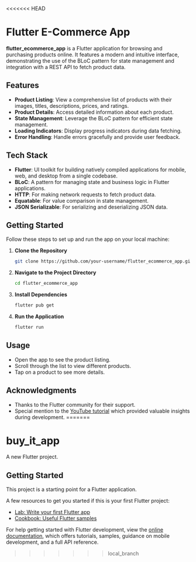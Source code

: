 <<<<<<< HEAD
# Flutter E-Commerce App

**flutter_ecommerce_app** is a Flutter application for browsing and purchasing products online. It features a modern and intuitive interface, demonstrating the use of the BLoC pattern for state management and integration with a REST API to fetch product data.

## Features

- **Product Listing**: View a comprehensive list of products with their images, titles, descriptions, prices, and ratings.
- **Product Details**: Access detailed information about each product.
- **State Management**: Leverage the BLoC pattern for efficient state management.
- **Loading Indicators**: Display progress indicators during data fetching.
- **Error Handling**: Handle errors gracefully and provide user feedback.

## Tech Stack

- **Flutter**: UI toolkit for building natively compiled applications for mobile, web, and desktop from a single codebase.
- **BLoC**: A pattern for managing state and business logic in Flutter applications.
- **HTTP**: For making network requests to fetch product data.
- **Equatable**: For value comparison in state management.
- **JSON Serializable**: For serializing and deserializing JSON data.

## Getting Started

Follow these steps to set up and run the app on your local machine:

1. **Clone the Repository**

    ```bash
    git clone https://github.com/your-username/flutter_ecommerce_app.git
    ```

2. **Navigate to the Project Directory**

    ```bash
    cd flutter_ecommerce_app
    ```

3. **Install Dependencies**

    ```bash
    flutter pub get
    ```

4. **Run the Application**

    ```bash
    flutter run
    ```

## Usage

- Open the app to see the product listing.
- Scroll through the list to view different products.
- Tap on a product to see more details.

## Acknowledgments

- Thanks to the Flutter community for their support.
- Special mention to the [YouTube tutorial](https://www.youtube.com/watch?v=OXlUzSplHAo&list=PLXnVF-nf4_uSjBc4nAeo3rwR9Wg1T6y32&index=25) which provided valuable insights during development.
=======
# buy_it_app

A new Flutter project.

## Getting Started

This project is a starting point for a Flutter application.

A few resources to get you started if this is your first Flutter project:

- [Lab: Write your first Flutter app](https://docs.flutter.dev/get-started/codelab)
- [Cookbook: Useful Flutter samples](https://docs.flutter.dev/cookbook)

For help getting started with Flutter development, view the
[online documentation](https://docs.flutter.dev/), which offers tutorials,
samples, guidance on mobile development, and a full API reference.
>>>>>>> local_branch
